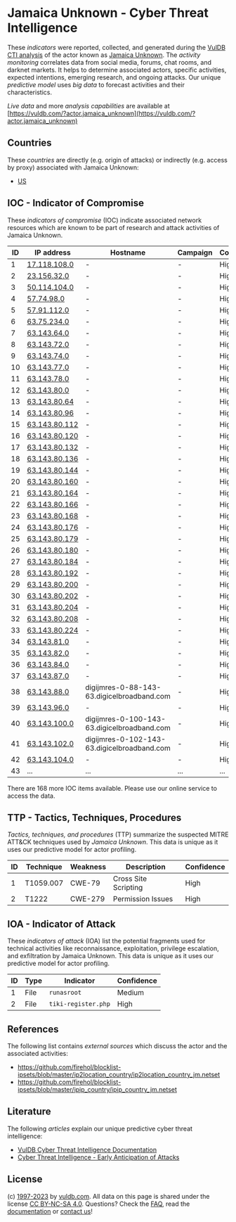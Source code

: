 # Jamaica Unknown - Cyber Threat Intelligence

These _indicators_ were reported, collected, and generated during the [VulDB CTI analysis](https://vuldb.com/?kb.cti) of the actor known as [Jamaica Unknown](https://vuldb.com/?actor.jamaica_unknown). The _activity monitoring_ correlates data from social media, forums, chat rooms, and darknet markets. It helps to determine associated actors, specific activities, expected intentions, emerging research, and ongoing attacks. Our unique _predictive model_ uses _big data_ to forecast activities and their characteristics.

_Live data_ and more _analysis capabilities_ are available at [https://vuldb.com/?actor.jamaica_unknown](https://vuldb.com/?actor.jamaica_unknown)

## Countries

These _countries_ are directly (e.g. origin of attacks) or indirectly (e.g. access by proxy) associated with Jamaica Unknown:

* [US](https://vuldb.com/?country.us)

## IOC - Indicator of Compromise

These _indicators of compromise_ (IOC) indicate associated network resources which are known to be part of research and attack activities of Jamaica Unknown.

ID | IP address | Hostname | Campaign | Confidence
-- | ---------- | -------- | -------- | ----------
1 | [17.118.108.0](https://vuldb.com/?ip.17.118.108.0) | - | - | High
2 | [23.156.32.0](https://vuldb.com/?ip.23.156.32.0) | - | - | High
3 | [50.114.104.0](https://vuldb.com/?ip.50.114.104.0) | - | - | High
4 | [57.74.98.0](https://vuldb.com/?ip.57.74.98.0) | - | - | High
5 | [57.91.112.0](https://vuldb.com/?ip.57.91.112.0) | - | - | High
6 | [63.75.234.0](https://vuldb.com/?ip.63.75.234.0) | - | - | High
7 | [63.143.64.0](https://vuldb.com/?ip.63.143.64.0) | - | - | High
8 | [63.143.72.0](https://vuldb.com/?ip.63.143.72.0) | - | - | High
9 | [63.143.74.0](https://vuldb.com/?ip.63.143.74.0) | - | - | High
10 | [63.143.77.0](https://vuldb.com/?ip.63.143.77.0) | - | - | High
11 | [63.143.78.0](https://vuldb.com/?ip.63.143.78.0) | - | - | High
12 | [63.143.80.0](https://vuldb.com/?ip.63.143.80.0) | - | - | High
13 | [63.143.80.64](https://vuldb.com/?ip.63.143.80.64) | - | - | High
14 | [63.143.80.96](https://vuldb.com/?ip.63.143.80.96) | - | - | High
15 | [63.143.80.112](https://vuldb.com/?ip.63.143.80.112) | - | - | High
16 | [63.143.80.120](https://vuldb.com/?ip.63.143.80.120) | - | - | High
17 | [63.143.80.132](https://vuldb.com/?ip.63.143.80.132) | - | - | High
18 | [63.143.80.136](https://vuldb.com/?ip.63.143.80.136) | - | - | High
19 | [63.143.80.144](https://vuldb.com/?ip.63.143.80.144) | - | - | High
20 | [63.143.80.160](https://vuldb.com/?ip.63.143.80.160) | - | - | High
21 | [63.143.80.164](https://vuldb.com/?ip.63.143.80.164) | - | - | High
22 | [63.143.80.166](https://vuldb.com/?ip.63.143.80.166) | - | - | High
23 | [63.143.80.168](https://vuldb.com/?ip.63.143.80.168) | - | - | High
24 | [63.143.80.176](https://vuldb.com/?ip.63.143.80.176) | - | - | High
25 | [63.143.80.179](https://vuldb.com/?ip.63.143.80.179) | - | - | High
26 | [63.143.80.180](https://vuldb.com/?ip.63.143.80.180) | - | - | High
27 | [63.143.80.184](https://vuldb.com/?ip.63.143.80.184) | - | - | High
28 | [63.143.80.192](https://vuldb.com/?ip.63.143.80.192) | - | - | High
29 | [63.143.80.200](https://vuldb.com/?ip.63.143.80.200) | - | - | High
30 | [63.143.80.202](https://vuldb.com/?ip.63.143.80.202) | - | - | High
31 | [63.143.80.204](https://vuldb.com/?ip.63.143.80.204) | - | - | High
32 | [63.143.80.208](https://vuldb.com/?ip.63.143.80.208) | - | - | High
33 | [63.143.80.224](https://vuldb.com/?ip.63.143.80.224) | - | - | High
34 | [63.143.81.0](https://vuldb.com/?ip.63.143.81.0) | - | - | High
35 | [63.143.82.0](https://vuldb.com/?ip.63.143.82.0) | - | - | High
36 | [63.143.84.0](https://vuldb.com/?ip.63.143.84.0) | - | - | High
37 | [63.143.87.0](https://vuldb.com/?ip.63.143.87.0) | - | - | High
38 | [63.143.88.0](https://vuldb.com/?ip.63.143.88.0) | digijmres-0-88-143-63.digicelbroadband.com | - | High
39 | [63.143.96.0](https://vuldb.com/?ip.63.143.96.0) | - | - | High
40 | [63.143.100.0](https://vuldb.com/?ip.63.143.100.0) | digijmres-0-100-143-63.digicelbroadband.com | - | High
41 | [63.143.102.0](https://vuldb.com/?ip.63.143.102.0) | digijmres-0-102-143-63.digicelbroadband.com | - | High
42 | [63.143.104.0](https://vuldb.com/?ip.63.143.104.0) | - | - | High
43 | ... | ... | ... | ...

There are 168 more IOC items available. Please use our online service to access the data.

## TTP - Tactics, Techniques, Procedures

_Tactics, techniques, and procedures_ (TTP) summarize the suspected MITRE ATT&CK techniques used by _Jamaica Unknown_. This data is unique as it uses our predictive model for actor profiling.

ID | Technique | Weakness | Description | Confidence
-- | --------- | -------- | ----------- | ----------
1 | T1059.007 | CWE-79 | Cross Site Scripting | High
2 | T1222 | CWE-279 | Permission Issues | High

## IOA - Indicator of Attack

These _indicators of attack_ (IOA) list the potential fragments used for technical activities like reconnaissance, exploitation, privilege escalation, and exfiltration by Jamaica Unknown. This data is unique as it uses our predictive model for actor profiling.

ID | Type | Indicator | Confidence
-- | ---- | --------- | ----------
1 | File | `runasroot` | Medium
2 | File | `tiki-register.php` | High

## References

The following list contains _external sources_ which discuss the actor and the associated activities:

* https://github.com/firehol/blocklist-ipsets/blob/master/ip2location_country/ip2location_country_jm.netset
* https://github.com/firehol/blocklist-ipsets/blob/master/ipip_country/ipip_country_jm.netset

## Literature

The following _articles_ explain our unique predictive cyber threat intelligence:

* [VulDB Cyber Threat Intelligence Documentation](https://vuldb.com/?kb.cti)
* [Cyber Threat Intelligence - Early Anticipation of Attacks](https://www.scip.ch/en/?labs.20201022)

## License

(c) [1997-2023](https://vuldb.com/?kb.changelog) by [vuldb.com](https://vuldb.com/?kb.about). All data on this page is shared under the license [CC BY-NC-SA 4.0](https://creativecommons.org/licenses/by-nc-sa/4.0/). Questions? Check the [FAQ](https://vuldb.com/?kb.faq), read the [documentation](https://vuldb.com/?kb) or [contact us](https://vuldb.com/?contact)!
